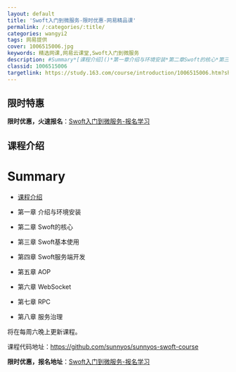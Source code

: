 ```yaml
---
layout: default
title: 'Swoft入门到微服务-限时优惠-网易精品课'
permalink: /:categories/:title/
categories: wangyi2
tags: 网易提供
cover: 1006515006.jpg
keywords: 精选网课,网易云课堂,Swoft入门到微服务
description: #Summary*[课程介绍]()*第一章介绍与环境安装*第二章Swoft的核心*第三章Swoft基本使用*第四章Swo
classid: 1006515006
targetlink: https://study.163.com/course/introduction/1006515006.htm?share=1&shareId=1025206652&utm_campaign=share&utm_medium=iphoneShare&utm_source=&utm_u=1025206652
---
```


## 限时特惠

**限时优惠，火速报名**：[Swoft入门到微服务-报名学习](https://study.163.com/course/introduction/1006515006.htm?share=1&shareId=1025206652&utm_campaign=share&utm_medium=iphoneShare&utm_source=&utm_u=1025206652)

## 课程介绍

# Summary

* [课程介绍]()

* 第一章 介绍与环境安装

* 第二章 Swoft的核心

* 第三章 Swoft基本使用

* 第四章 Swoft服务端开发

* 第五章 AOP

* 第六章 WebSocket

* 第七章 RPC

* 第八章 服务治理

将在每周六晚上更新课程。

课程代码地址：https://github.com/sunnyos/sunnyos-swoft-course

**限时优惠，报名地址**：[Swoft入门到微服务-报名学习](https://study.163.com/course/introduction/1006515006.htm?share=1&shareId=1025206652&utm_campaign=share&utm_medium=iphoneShare&utm_source=&utm_u=1025206652)

